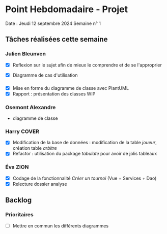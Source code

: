 # Point Hebdomadaire - Projet

Date : Jeudi 12 septembre 2024
Semaine n° 1

## Tâches réalisées cette semaine

### Julien Bleunven
- [x] Reflexion sur le sujet afin de mieux le comprendre et de se l'approprier 
- [x] Diagramme de cas d'utilisation


### 
- [x] Mise en forme du diagramme de classe avec PlantUML
- [x] Rapport : présentation des classes WIP

### Osemont Alexandre
- diagramme de classe

### Harry COVER
- [x] Modification de la base de données : modification de la table *joueur*, création table *arbitre*
- [x] Refactor : utilisation du package *tabulate* pour avoir de jolis tableaux

### Éva ZION
- [x] Codage de la fonctionnalité *Créer un tournoi* (Vue + Services + Dao)
- [x] Relecture dossier analyse

## Backlog

### Prioritaires
- [ ] Mettre en commun les différents diagrammes
